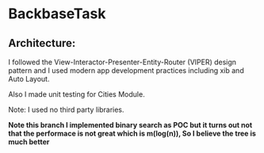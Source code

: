 # BackbaseTask

## Architecture:

I followed the View-Interactor-Presenter-Entity-Router (VIPER) design pattern and I used modern app development practices including xib and Auto Layout. 

Also I made unit testing for Cities Module.

Note: I used no third party libraries.


**Note this branch I implemented binary search as POC but it turns out not that the performace is not great which is m(log(n)), So I believe the tree is much better**






